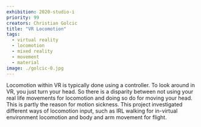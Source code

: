 ```yaml
---
exhibition: 2020-studio-i
priority: 99
creators: Christian Golcic
title: "VR Locomotion"
tags:
  - virtual reality
  - locomotion
  - mixed reality
  - movement
  - material
image: ./golcic-0.jpg
---
```


Locomotion within VR is typically done using a controller. To look around in VR, you just turn your head. So there is a disparity between not using your real life movements for locomotion and doing so do for moving your head. This is partly the reason for motion sickness. This project investigated different ways of locomotion input, such as IRL walking for in-virtual environment locomotion and body and arm movement for flight.